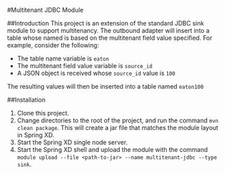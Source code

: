 #Multitenant JDBC Module

##Introduction
This project is an extension of the standard JDBC sink module to support multitenancy.  The outbound adapter will insert into a table whose named is based on the multitenant field value specified.  For example, consider the following:

* The table name variable is `eaton`
* The multitenant field value variable is `source_id`
* A JSON object is received whose `source_id` value is `100`

The resulting values will then be inserted into a table named `eaton100`

##Installation

1. Clone this project.
2. Change directories to the root of the project, and run the command `mvn clean package`.  This will create a jar file that matches the module layout in Spring XD.
3. Start the Spring XD single node server.
4. Start the Spring XD shell and upload the module with the command `module upload --file <path-to-jar> --name multitenant-jdbc --type sink`.
